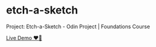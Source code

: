 # etch-a-sketch
Project: Etch-a-Sketch - Odin Project | Foundations Course

<a href='https://vozkingdom.github.io/etch-a-sketch/'>Live Demo ❤️‍🔥 </a> 